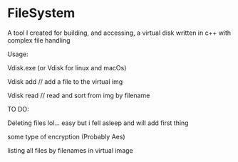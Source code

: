 # FileSystem
A tool I created for building, and accessing, a virtual disk written in c++ with complex file handling

Usage:

Vdisk.exe (or Vdisk for linux and macOs)

Vdisk add <filename> // add a file to the virtual img 

Vdisk read <filename> // read and sort from img by filename 

TO DO:

Deleting files lol... easy but i fell asleep and will add first thing

some type of encryption (Probably Aes)

listing all files by filenames in virtual image
